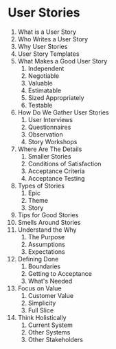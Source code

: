 # User Stories
1. What is a User Story
2. Who Writes a User Story
3. Why User Stories
4. User Story Templates
5. What Makes a Good User Story
   1. Independent
   2. Negotiable
   3. Valuable
   4. Estimatable
   5. Sized Appropriately
   6. Testable
6. How Do We Gather User Stories
   1. User Interviews
   2. Questionnaires
   3. Observation
   4. Story Workshops
7. Where Are The Details
   1. Smaller Stories
   2. Conditions of Satisfaction
   3. Acceptance Criteria
   4. Acceptance Testing
8. Types of Stories
   1. Epic
   2. Theme
   3. Story
9. Tips for Good Stories
10. Smells Around Stories
11. Understand the Why
    1. The Purpose
    2. Assumptions
    3. Expectations
12. Defining Done
    1. Boundaries
    2. Getting to Acceptance
    3. What's Needed
13. Focus on Value
    1. Customer Value
    2. Simplicity
    3. Full Slice
14. Think Holistically
    1. Current System
    2. Other Systems
    3. Other Stakeholders
